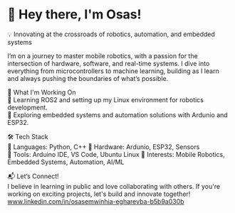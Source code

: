 # 👋 Hey there, I'm Osas!

💡 Innovating at the crossroads of robotics, automation, and embedded systems

I’m on a journey to master mobile robotics, with a passion for the intersection of hardware, software, and real-time systems. I dive into everything from microcontrollers to machine learning, building as I learn and always pushing the boundaries of what’s possible.

🚀 What I'm Working On  
🔹 Learning ROS2 and setting up my Linux environment for robotics development.  
🔹 Exploring embedded systems and automation solutions with Ardunio and ESP32.

🛠 Tech Stack  
🔹 Languages: Python, C++ 
🔹 Hardware: Ardunio, ESP32, Sensors  
🔹 Tools: Arduino IDE, VS Code, Ubuntu Linux
🔹 Interests: Mobile Robotics, Embedded Systems, Automation, AI/ML

📬 Let’s Connect!  
I believe in learning in public and love collaborating with others. If you're working on exciting projects, let's build and innovate together!
www.linkedin.com/in/osasemwinhia-egharevba-b5b9a030b
